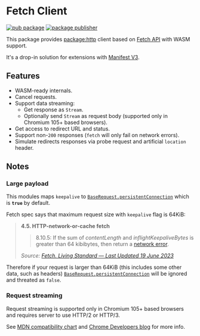 # Fetch Client

[![pub package](https://img.shields.io/pub/v/fetch_client.svg)](https://pub.dev/packages/fetch_client)
[![package publisher](https://img.shields.io/pub/publisher/fetch_client.svg)](https://pub.dev/packages/fetch_client/publisher)

This package provides [package:http](https://pub.dev/packages/http) client based
on [Fetch API](https://developer.mozilla.org/en-US/docs/Web/API/Fetch_API) with
WASM support.

It's a drop-in solution for extensions with
[Manifest V3](https://developer.chrome.com/docs/extensions/mv3/intro/#introducing-manifest-v3).

## Features

* WASM-ready internals.
* Cancel requests.
* Support data streaming:
  * Get response as `Stream`.
  * Optionally send `Stream` as request body (supported only in Chromium 105+
    based browsers).
* Get access to redirect URL and status.
* Support non-`200` responses (`fetch` will only fail on network errors).
* Simulate redirects responses via probe request and artificial `location`
  header.

## Notes

### Large payload

This modules maps `keepalive` to [`BaseRequest.persistentConnection`](https://pub.dev/documentation/http/latest/http/BaseRequest/persistentConnection.html)
which is **`true`** by default.

Fetch spec says that maximum request size with `keepalive` flag is 64KiB:

> __4.5. HTTP-network-or-cache fetch__
>
> > 8.10.5: If the sum of _contentLength_ and _inflightKeepaliveBytes_ is greater
> > than 64 kibibytes, then return a [network error](https://fetch.spec.whatwg.org/#concept-network-error).
> 
> _Source: [Fetch. Living Standard — Last Updated 19 June 2023](https://fetch.spec.whatwg.org/#http-network-or-cache-fetch)_

Therefore if your request is larger than 64KiB (this includes some other data,
such as headers) [`BaseRequest.persistentConnection`](https://pub.dev/documentation/http/latest/http/BaseRequest/persistentConnection.html)
will be ignored and threated as `false`.

### Request streaming

Request streaming is supported only in Chromium 105+ based browsers and
requires server to use HTTP/2 or HTTP/3.

See [MDN compatibility chart](https://developer.mozilla.org/en-US/docs/Web/API/Request#browser_compatibility)
and [Chrome Developers blog](https://developer.chrome.com/articles/fetch-streaming-requests/#doesnt-work-on-http1x) for more info.
